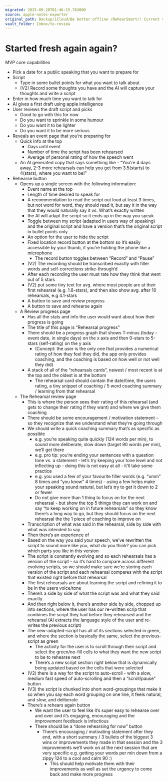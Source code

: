 ```yaml
---
migrated: 2025-09-20T01:46:15.763000
source: apple-notes-exporter
original_path: Backup/iCloud/Be better offline /RehearSmart/! Current version/Archive/Started fresh again again-.md
vault_folder: Inbox/to-review
---
```

# Started fresh again again?

MVP core capabilities
- Pick a date for a public speaking that you want to prepare for
- Script
	- Type in some bullet points for what you want to talk about
	- (V2) Record some thoughts you have and the AI will capture your thoughts and write a script 
- Enter in how much time you want to talk for
- AI gives a first draft using apple intelligence 
- User reviews the draft script and picks
	- Good to go with this for now
	- Do you want to sprinkle in some humour
	- Do you want it to be lighter
	- Do you want it to be more serious
- Reveals an event page that you’re preparing for
	- Quick Info at the top
		- Days until event
		- Number of time the script has been rehearsed
		- Average of personal rating of how the speech went
	-  An AI generated copy that says something like - “You’re 4 days away, 2-3 more rehearsals can help you get from 3.5(starts) to 4(stars), where you want to be!”
- Rehearse button
	- Opens up a single screen with the following information:
		- Event name at the top 
		- Length of time desired to speak for
		- A recommendation to read the script out loud at least 3 times, but not word for word, they should read it, but say it in the way that they would naturally say it vs. What’s exactly written
		- the AI will adapt the script so it ends up in the way you speak
		- Toggle between my script (adapted in users way of speaking) and the original script and have a version that’s the original script in bullet points only 
		- An option for the user to hide the script
		- Fixed location record button at the bottom so it’s easily accessible by your thumb, if you’re holding the phone like a microphone
			- The record button toggles between “Record” and “Pause” 
		- (V2) The recording should be transcribed exactly with filler words and self-corrections strike-through’d 
		- After each recording the user must rate how they think that went out of 5 stars 
		- (V2) put some tiny text for avg. where most people are at their first rehearsal (e.g. 1.8-stars), and then also show avg. after 10 rehearsals, e.g 4.1-stars 
		- A button to save and review progress
		- A button to save and rehearse again
	- A Review progress page 
		- Has all the stats and info the user would want about how their progress is going
		- The title of this page is “Rehearsal progress”
		- There should be a progress graph that shows T-minus (today - event date, in single days) on the x axis and then 0-stars to 5-stars (self-rating) on the y axis
			- (Concept: the user is the only one that provides a numerical rating of how they feel they did, the app only provides coaching, and the coaching is based on how well or not well they did)
		- A stack of all of the “rehearsals cards”, newest / most recent is at the top and the oldest is at the bottom
			- The rehearsal card should contain the date/time, the users rating, a tiny snippet of coaching / 5 word coaching summary / learning from that rehearsal
	- The Rehearsal review page
		- This is where the person sees their rating of this rehearsal (and gets to change their rating if they want) and where we give them coaching
		- There should be some encouragement / motivation statement - so they recognize that we understand what they’re going through 
		- We should write a quick coaching summary that’s as specific as possible
			- e.g. you’re speaking quite quickly (124 words per min), to sound more deliberate, slow down (target 90 words per min), we’ll get there
			- e.g. pro tip: you’re ending your sentences with a question tone vs. a statement - let’s try keeping your tone level and not inflecting up - doing this is not easy at all - it’ll take some practice
			- e.g. you used a few of your favourite filler words (e.g. “umm” 8 times and “you know” 4 times) - using a few helps make your speaking sound natural, but let’s try to get it down to 2 or fewer
			- Do not give more than 1 thing to focus on for the next rehearsal - but show the top 5 things they can work on and say “to keep working on in future rehearsals” so they know there’s a long way to go, but they should focus on the next rehearsal the the 1 piece of coaching to improve on 
		- Transcription of what was said in the rehearsal, side by side with what was intended to say
		- Then there’s an experience of 
		- Based on the way you said your speech, we’ve rewritten the script to sound more like you, what do you think? you can pick which parts you like in this version 
		- The script is constantly evolving and so each rehearsals has a version of the script - so it’s hard to compare across different evolving scripts, so we should make sure we’re storing each version of the script and each rehearsal compares with the script that existed right before that rehearsal
		- The first rehearsals are about learning the script and refining it to be in the users voice/tone
		- There’s a side by side of what the script was and what they said exactly
		- And then right below it, there’s another side by side, chopped up into sections, where the user has our re-written scrip that combines the script they had before they rehearsed and the rehearsal (AI extracts the language style of the user and re-writes the previous script)
		- The new-adapted-script has all of its sections selected in green, and where the section is basically the same, select the previous-script as green
			- The activity for the user is to scroll through their script and select the green/no-fill cells to what they want the new script to be to rehearse next
			- There’s a new script section right below that is dynamically being updated based on the cells that were selected 
		- (V2) there is a way for the script to auto-scroll - with a slow, medium fast speed of auto-scrolling and then a “scroll/pause” button
		- (V3) the script is chunked into short word-groupings that make it so when you say each word grouping on one line, it feels natural, and slow, and deliberate
		- There’s a rehears again button 
			- We want the user to feel like it’s super easy to rehearse over and over and it’s engaging, encouraging and the improvement feedback is infectious 
			- There should be a “done rehearsing for now” button 
				- There’s encouraging / motivating statement after they end, with a short summary / 3 bullets of the biggest 3 wins or improvements they made in that session and the 3 improvements we’ll work on at the next session that are very specific e.g. getting your words per min down from a zippy 124 to a cool and calm 90 :)
					- This should help motivate them with their improvements as well as set the urgency to come back and make more progress

